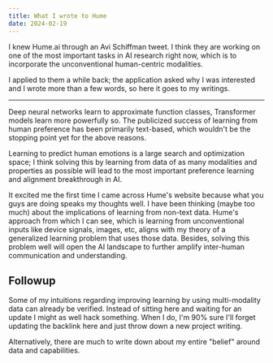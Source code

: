 ```yaml
---
title: What I wrote to Hume
date: 2024-02-19
---
```

I knew Hume.ai through an Avi Schiffman tweet. I think they are working on one of the most important tasks in AI research right now, which is to incorporate the unconventional human-centric modalities.

I applied to them a while back; the application asked why I was interested and I wrote more than a few words, so here it goes to my writings.

---

Deep neural networks learn to approximate function classes, Transformer models learn more powerfully so. The publicized success of learning from human preference has been primarily text-based, which wouldn't be the stopping point yet for the above reasons.

Learning to predict human emotions is a large search and optimization space; I think solving this by learning from data of as many modalities and properties as possible will lead to the most important preference learning and alignment breakthrough in AI.

It excited me the first time I came across Hume's website because what you guys are doing speaks my thoughts well. I have been thinking (maybe too much) about the implications of learning from non-text data. Hume's approach from which I can see, which is learning from unconventional inputs like device signals, images, etc, aligns with my theory of a generalized learning problem that uses those data. Besides, solving this problem well will open the AI landscape to further amplify inter-human communication and understanding.

## Followup

Some of my intuitions regarding improving learning by using multi-modality data can already be verified. Instead of sitting here and waiting for an update I might as well hack something. When I do, I'm 90% sure I'll forget updating the backlink here and just throw down a new project writing.

Alternatively, there are much to write down about my entire "belief" around data and capabilities.
